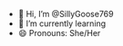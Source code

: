 - 👋 Hi, I’m @SillyGoose769
- 🌱 I’m currently learning
- 😄 Pronouns: She/Her

<!---
SillyGoose769/SillyGoose769 is a ✨ special ✨ repository because its `README.md` (this file) appears on your GitHub profile.
You can click the Preview link to take a look at your changes.
--->

